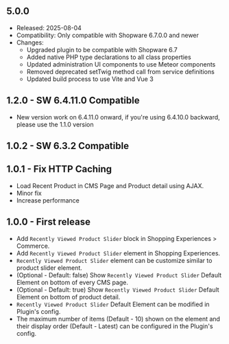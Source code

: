 ## 5.0.0

* Released: 2025-08-04
* Compatibility: Only compatible with Shopware 6.7.0.0 and newer
* Changes:
  - Upgraded plugin to be compatible with Shopware 6.7
  - Added native PHP type declarations to all class properties
  - Updated administration UI components to use Meteor components
  - Removed deprecated setTwig method call from service definitions
  - Updated build process to use Vite and Vue 3

## 1.2.0 - SW 6.4.11.0 Compatible
- New version work on 6.4.11.0 onward, if you're using 6.4.10.0 backward, please use the 1.1.0 version

## 1.0.2 - SW 6.3.2 Compatible

## 1.0.1 - Fix HTTP Caching
- Load Recent Product in CMS Page and Product detail using AJAX.
- Minor fix
- Increase performance

## 1.0.0 - First release
- Add `Recently Viewed Product Slider` block in Shopping Experiences > Commerce.
- Add `Recently Viewed Product Slider` element in Shopping Experiences.
- `Recently Viewed Product Slider` element can be customize similar to product slider element.
- (Optional - Default: false) Show `Recently Viewed Product Slider` Default Element on bottom of every CMS page.
- (Optional - Default: true) Show `Recently Viewed Product Slider` Default Element on bottom of product detail.
- `Recently Viewed Product Slider` Default Element can be modified in Plugin's config.
- The maximum number of items (Default - 10) shown on the element and their display order (Default - Latest) can be configured in the Plugin's config.
